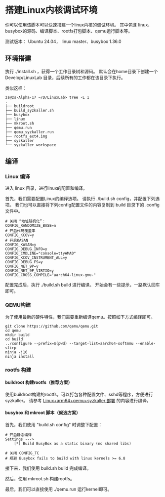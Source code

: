 # 搭建Linux内核调试环境

你可以使用该脚本可以快速搭建一个linux内核的调试环境。
其中包含 linux、busybox的源码、编译脚本、rootfs打包脚本、qemu运行脚本等。

测试版本：
Ubuntu 24.04， linux master、busybox 1.36.0

## 环境搭建

执行 ./install.sh ，获得一个工作目录树和源码。
默认会在home目录下创建一个 Develop/LinuxLab 目录，后续所有的工作都在该目录下执行。

类似这样： 

```
zs@zs-Alpha-17 ~/D/LinuxLab> tree -L 1
.
├── buildroot
├── build_syzkaller.sh
├── busybox
├── linux
├── mkroot.sh
├── qemu.run
├── qemu_syzkaller.run
├── rootfs_ext4.img
├── syzkaller
└── syzkaller_workspace

```

## 编译

### Linux 编译

进入 linux 目录，进行linux的配置和编译。

首先，我们需要配置Linux的编译选项。
请执行 ./build.sh config，并配置下列选项。
我们也可以直接将下列config配置文件的内容复制到 build 目录下的 .config 文件中。

```
# 关闭 “地址随机化”：
CONFIG_RANDOMIZE_BASE=n
# 开启代码覆盖率
CONFIG_KCOV=y
# 开启KASAN
CONFIG_KASAN=y
CONFIG_DEBUG_INFO=y
CONFIG_CMDLINE="console=ttyAMA0"
CONFIG_KCOV_INSTRUMENT_ALL=y
CONFIG_DEBUG_FS=y
CONFIG_NET_9P=y
CONFIG_NET_9P_VIRTIO=y
CONFIG_CROSS_COMPILE="aarch64-linux-gnu-"
```

配置完成后，执行 ./build.sh build 进行编译。
开始会有一些提示，一路默认回车即可。

### QEMU构建

为了使用最新的硬件特性，我们需要重新编译qemu。按照如下方式编译即可。

```shell
git clone https://github.com/qemu/qemu.git
cd qemu
mkdir build
cd build
../configure --prefix=$(pwd) --target-list=aarch64-softmmu --enable-slirp
ninja -j16
ninja install
```


### rootfs 构建

#### buildroot 构建rootfs（推荐方案）

使用buildroot构建的rootfs，可以打包各种配置文件、sshd等程序，方便进行syzkaller。
请参考 [Linux+arm64+qemu+syzkaller 部署](https://github.com/google/syzkaller/blob/master/docs/linux/setup_linux-host_qemu-vm_arm64-kernel.md) 的内容进行编译。

#### busybox 和 mkroot 脚本（候选方案）

首先，我们使用 "build.sh config" 时调整下配置：

```
# 开启静态编译
Settings ---> 
    [*] Build BusyBox as a static binary (no shared libs)

# 关闭 CONFIG_TC
# 规避 Busybox fails to build with linux kernels >= 6.8
```

接下来，我们使用 build.sh build 完成编译。

然后，使用 mkroot.sh 构建rootfs。

最后，我们可以直接使用 ./qemu.run 运行kernel即可。